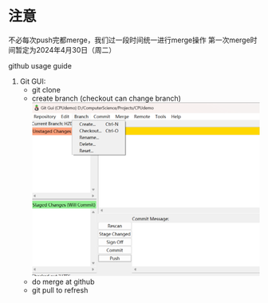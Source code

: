 # 注意
不必每次push完都merge，我们过一段时间统一进行merge操作
第一次merge时间暂定为2024年4月30日（周二）


github usage guide
1. Git GUI:
    - git clone
    - create branch (checkout can change branch)
   ![img.png](img.png)
    - do merge at github
    - git pull to refresh